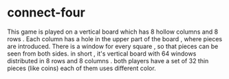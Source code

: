 # connect-four
This game is played on a vertical board which has 8 hollow columns and 8 rows . Each column has a hole in the upper part of the board , where pieces are introduced. There is a window for every square , so that pieces can be seen from both sides. in short , it's vertical board with 64 windows distributed in 8 rows and 8 columns . both players have a set of 32 thin pieces (like coins) each of them uses different color.
